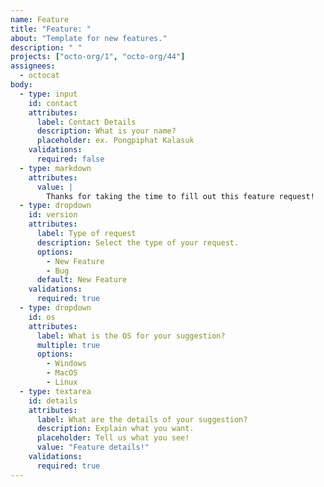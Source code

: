 ```yaml
---
name: Feature
title: "Feature: "
about: "Template for new features."
description: " "
projects: ["octo-org/1", "octo-org/44"]
assignees:
  - octocat
body:
  - type: input
    id: contact
    attributes:
      label: Contact Details
      description: What is your name?
      placeholder: ex. Pongpiphat Kalasuk
    validations:
      required: false
  - type: markdown
    attributes:
      value: |
        Thanks for taking the time to fill out this feature request!
  - type: dropdown
    id: version
    attributes:
      label: Type of request
      description: Select the type of your request.
      options:
        - New Feature
        - Bug
      default: New Feature
    validations:
      required: true
  - type: dropdown
    id: os
    attributes:
      label: What is the OS for your suggestion?
      multiple: true
      options:
        - Windows
        - MacOS
        - Linux
  - type: textarea
    id: details
    attributes:
      label: What are the details of your suggestion?
      description: Explain what you want.
      placeholder: Tell us what you see!
      value: "Feature details!"
    validations:
      required: true
---
```

